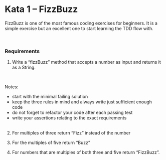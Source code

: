# Kata 1 – FizzBuzz

FizzBuzz is one of the most famous coding exercises for beginners. It is a simple exercise but an excellent one to start learning the TDD flow with.

<br>

### Requirements

1. Write a “fizzBuzz” method that accepts a number as input and returns it as a String.

<br>

Notes:

- start with the minimal failing solution
- keep the three rules in mind and always write just sufficient enough code
- do not forget to refactor your code after each passing test
- write your assertions relating to the exact requirements
  <br><br>

2. For multiples of three return “Fizz” instead of the number

3. For the multiples of five return “Buzz”

4. For numbers that are multiples of both three and five return “FizzBuzz”.
